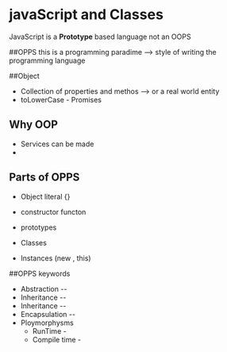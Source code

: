 # javaScript and  Classes 
JavaScript is a **Prototype** based language not an OOPS

##OPPS
this is a programming paradime --> style of writing the programming language

##Object 
- Collection of properties and methos --> or a real world entity
- toLowerCase - Promises

## Why OOP
- Services can be made 
- 

## Parts of OPPS
- Object literal {}

- constructor functon
- prototypes
- Classes
- Instances (new , this)


##OPPS keywords
- Abstraction --<Hiding the non Important thing and showing only important things>
- Inheritance --<Enheritig the methods and variables from parent class to child>
- Inheritance --<Wrapping the datas and functions from parent class to child>
- Encapsulation --<Merging up the methods and function together>
- Ploymorphysms 
    - RunTime -<Method overRiding>
    - Compile time -<Method overloadong>


